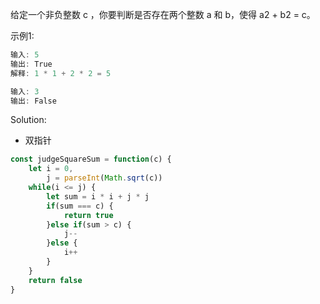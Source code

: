 给定一个非负整数 c ，你要判断是否存在两个整数 a 和 b，使得 a2 + b2 = c。

示例1:

```js
输入: 5
输出: True
解释: 1 * 1 + 2 * 2 = 5

输入: 3
输出: False
```

Solution:

- 双指针

```js
const judgeSquareSum = function(c) {
    let i = 0,
        j = parseInt(Math.sqrt(c))
    while(i <= j) {
        let sum = i * i + j * j
        if(sum === c) {
            return true
        }else if(sum > c) {
            j--
        }else {
            i++
        }
    }
    return false
}
```